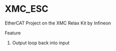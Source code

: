# XMC_ESC
EtherCAT Project on the XMC Relax Kit by Infineon

Feature
1. Output loop back into input
